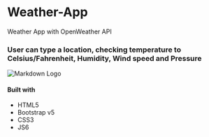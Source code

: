 # Weather-App
Weather App with OpenWeather API

### User can type a location, checking temperature to Celsius/Fahrenheit, Humidity, Wind speed and Pressure


![Markdown Logo](https://media2.giphy.com/media/Q7oVAvVVy8lgnNDscd/giphy.gif)


#### Built with

* HTML5
* Bootstrap v5
* CSS3
* JS6
